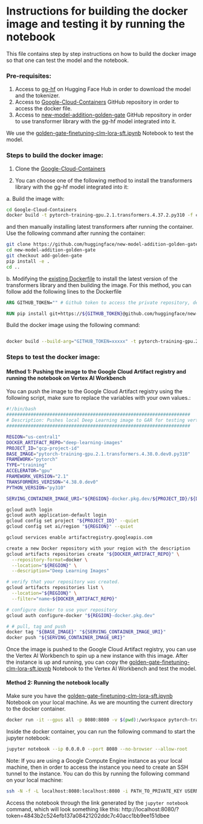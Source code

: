 # Instructions for building the docker image and testing it by running the notebook
This file contains step by step instructions on how to build the docker image so that one can test the model and the notebook. 


### Pre-requisites:
1. Access to [gg-hf](https://huggingface.co/gg-hf) on Hugging Face Hub in order to download the model and the tokenizer.
2. Access to [Google-Cloud-Containers](https://github.com/huggingface/Google-Cloud-Containers) GitHub repository in order to access the docker file.
3. Access to [new-model-addition-golden-gate](https://github.com/huggingface/new-model-addition-golden-gate) GitHub repository in order to use transformer library with the gg-hf model integrated into it.


We use the [golden-gate-finetuning-clm-lora-sft.ipynb](https://github.com/huggingface/Google-Cloud-Containers/tree/add-example-notebook/examples/vertex-ai/finetuning-examples/golden-gate-finetuning-clm-lora-sft.ipynb) Notebook to test the model.


### Steps to build the docker image:
 
1. Clone the [Google-Cloud-Containers](https://github.com/huggingface/Google-Cloud-Containers)


2. You can choose one of the following method to install the transformers library with the gg-hf model integrated into it:

a. Build the image with:

```bash
cd Google-Cloud-Containers
docker build -t pytorch-training-gpu.2.1.transformers.4.37.2.py310 -f containers/pytorch/training/gpu/2.1/transformers/4.37.2/py310/Dockerfile .
```

and then manually installing latest transformers after running the container. Use the following command after running the container:

```bash
git clone https://github.com/huggingface/new-model-addition-golden-gate
cd new-model-addition-golden-gate
git checkout add-golden-gate
pip install -e .
cd ..
```


b. Modifying the [existing Dockerfile](https://github.com/huggingface/Google-Cloud-Containers/blob/main/containers/pytorch/training/gpu/2.1/transformers/4.37.2/py310/Dockerfile) to install the latest version of the transformers library and then building the image. For this method, you can follow add the following lines to the Dockerfile
  ```Dockerfile
  ARG GITHUB_TOKEN="" # Github token to access the private repository, define it while building the image. Read more about it here: https://docs.github.com/en/authentication/keeping-your-account-and-data-secure/managing-your-personal-access-tokens

  RUN pip install git+https://${GITHUB_TOKEN}@github.com/huggingface/new-model-addition-golden-gate.git # After the line that installs the transformers library
  ```

  Build the docker image using the following command:
  ```bash

  docker build --build-arg="GITHUB_TOKEN=xxxxx" -t pytorch-training-gpu.2.1.transformers.4.38.0.dev0.py310 -f containers/pytorch/training/gpu/2.1/transformers/4.37.2/py310/Dockerfile .
  ```

### Steps to test the docker image:

#### Method 1: Pushing the image to the Google Cloud Artifact registry and running the notebook on Vertex AI Workbench
You can push the image to the Google Cloud Artifact registry using the following script, make sure to replace the variables with your own values.:

```bash
#!/bin/bash
####################################################################
# Description: Pushes local Deep Learning image to GAR for testing vertex AI 
####################################################################

REGION="us-central1"
DOCKER_ARTIFACT_REPO="deep-learning-images"
PROJECT_ID="gcp-project-id"
BASE_IMAGE="pytorch-training-gpu.2.1.transformers.4.38.0.dev0.py310"
FRAMEWORK="pytorch"
TYPE="training"
ACCELERATOR="gpu"
FRAMEWORK_VERSION="2.1"
TRANSFORMERS_VERISON="4.38.0.dev0"
PYTHON_VERSION="py310"

SERVING_CONTAINER_IMAGE_URI="${REGION}-docker.pkg.dev/${PROJECT_ID}/${DOCKER_ARTIFACT_REPO}/huggingface-${FRAMEWORK}-${TYPE}-${ACCELERATOR}.${FRAMEWORK_VERSION}.transformers.${TRANSFORMERS_VERISON}.${PYTHON_VERSION}:latest"

gcloud auth login
gcloud auth application-default login
gcloud config set project "${PROJECT_ID}" --quiet
gcloud config set ai/region "${REGION}" --quiet

gcloud services enable artifactregistry.googleapis.com

create a new Docker repository with your region with the description
gcloud artifacts repositories create "${DOCKER_ARTIFACT_REPO}" \
  --repository-format=docker \
  --location="${REGION}" \
  --description="Deep Learning Images"

# verify that your repository was created.
gcloud artifacts repositories list \
  --location="${REGION}" \
  --filter="name~${DOCKER_ARTIFACT_REPO}"

# configure docker to use your repository    
gcloud auth configure-docker "${REGION}-docker.pkg.dev"

# # pull, tag and push
docker tag "${BASE_IMAGE}" "${SERVING_CONTAINER_IMAGE_URI}"
docker push "${SERVING_CONTAINER_IMAGE_URI}"

```

Once the image is pushed to the Google Cloud Artifact registry, you can use the Vertex AI Workbench to spin up a new instance with this image. After the instance is up and running, you can
copy the [golden-gate-finetuning-clm-lora-sft.ipynb](https://github.com/huggingface/Google-Cloud-Containers/tree/add-example-notebook/examples/vertex-ai/finetuning-examples/golden-gate-finetuning-clm-lora-sft.ipynb) Notebook to the Vertex AI Workbench and test the model. 

#### Method 2: Running the notebook locally

Make sure you have the [golden-gate-finetuning-clm-lora-sft.ipynb](https://github.com/huggingface/Google-Cloud-Containers/tree/add-example-notebook/examples/vertex-ai/finetuning-examples/golden-gate-finetuning-clm-lora-sft.ipynb) Notebook on your local machine. As we are mounting the current directory to the docker container.

```bash
docker run -it --gpus all -p 8080:8080 -v $(pwd):/workspace pytorch-training-gpu.2.1.transformers.4.38.0.dev0.py310
```

Inside the docker container, you can run the following command to start the jupyter notebook:
```bash
jupyter notebook --ip 0.0.0.0 --port 8080 --no-browser --allow-root
```

Note: If you are using a Google Compute Engine instance as your local machine, then in order to access the instance you need to create an SSH tunnel to the instance. You can do this by running the following command on your local machine:
```bash
ssh -N -f -L localhost:8080:localhost:8080 -i PATH_TO_PRIVATE_KEY USERNAME@EXTERNAL_IP
```

Access the notebook through the link generated by the `jupyter notebook` command, which will look something like this:
http://localhost:8080/?token=4843b2c524efb137a08421202ddc7c40acc1bb9ee151dbee
